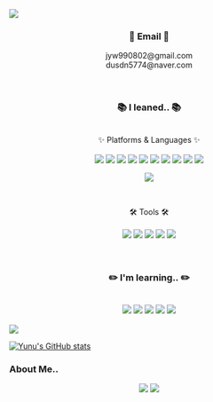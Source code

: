 <img src="https://capsule-render.vercel.app/api?type=waving&color=cef5a2&height=250&section=header&text=Welcome%20to%20Yunu's%20Github&fontSize=50&fontColor=ffffff" />

<h3 align="center">📧 Email 📧</h3>
  <div align="center">
    <div>jyw990802@gmail.com</div>
    <div>dusdn5774@naver.com</div>
  </div>
<br>
<br>
<h3 align="center">📚 I leaned.. 📚</h3>
<br>
 <div align="center">✨ Platforms & Languages ✨</div>
 <br>
 <div align="center">
 <img src="https://img.shields.io/badge/Java-1E8CBE?style=for-the-badge&logo=openjdk&logoColor=white" />
 <img src="https://img.shields.io/badge/HTML-E34F26?style=for-the-badge&logo=html5&logoColor=white" />

<img src="https://img.shields.io/badge/CSS-1572B6?&style=for-the-badge&logo=css3&logoColor=white" />

<img src="https://img.shields.io/badge/JavaScript-F7DF1E?style=for-the-badge&logo=JavaScript&logoColor=white" />

<img src="https://img.shields.io/badge/jQuery-0769AD?style=for-the-badge&logo=jquery&logoColor=white" />

<img src="https://img.shields.io/badge/react-20232a.svg?style=for-the-badge&logo=react&logoColor=61DAFB" />

<img src="https://img.shields.io/badge/MySQL-00000F?style=for-the-badge&logo=mysql&logoColor=white" />

<img src="https://img.shields.io/badge/SQLite-07405E?style=for-the-badge&logo=sqlite&logoColor=white" />

<img src="https://img.shields.io/badge/Oracle-F80000?style=for-the-badge&logo=oracle&logoColor=black" />

<img src="https://img.shields.io/badge/MariaDB-003545?style=for-the-badge&logo=mariadb&logoColor=white" />

<img src="https://img.shields.io/badge/Bootstrap-563D7C?style=for-the-badge&logo=bootstrap&logoColor=white" /></div>
<br>
 <div align="center">🛠️ Tools 🛠️</div>
 <br>
 <div align="center">
   <img src="https://img.shields.io/badge/Eclipse-2C2255?style=for-the-badge&logo=eclipse&logoColor=white" />
   <img src="https://img.shields.io/badge/Spring-6DB33F?style=for-the-badge&logo=spring&logoColor=white" />
   <img src="https://img.shields.io/badge/GitHub-100000?style=for-the-badge&logo=github&logoColor=white" />
   <img src="https://img.shields.io/badge/Sourcetree-0052CC?style=for-the-badge&logo=Sourcetree&logoColor=white" />
  <img src="https://img.shields.io/badge/ApacheTomcat-F8DC75?style=for-the-badge&logo=ApacheTomcat&logoColor=white" />
   
 </div>
<br>
<br>
<h3 align="center">✏️ I'm learning.. ✏️</h3>
<br>
  <div align="center"></div>
  <div align="center">
    <img src="https://img.shields.io/badge/Python-3776AB?style=for-the-badge&logo=python&logoColor=white" />
    <img src="https://img.shields.io/badge/Django-092E20?style=for-the-badge&logo=django&logoColor=white" />
    <img src="https://img.shields.io/badge/PyCharm-000000.svg?&style=for-the-badge&logo=PyCharm&logoColor=white" />
    <img src="https://img.shields.io/badge/Android-3DDC84?style=for-the-badge&logo=android&logoColor=white" />
     <img src="https://img.shields.io/badge/Linux-FCC624?&style=for-the-badge&logo=Linux&logoColor=white" />
  </div>
<br>
<a href="s">
  <img src="https://github-readme-stats.vercel.app/api/top-langs/?username=yunuyununu&exclude_repo=yunuyununu.github.io&layout=compact" />
</a>

[![Yunu's GitHub stats](https://github-readme-stats.vercel.app/api?username=yunuyununu)](https://github.com/anuraghazra/github-readme-stats)

<h3>About Me..</h3>
<div align="center">
  <a href="https://github.com/yunuyununu?tab=repositories"><img src="https://img.shields.io/badge/GitHub-100000?style=for-the-badge&logo=github&logoColor=white" /></a>
  <img src="https://img.shields.io/badge/Notion-000000?style=for-the-badge&logo=notion&logoColor=white" />
</div>
<!--
**yunuyununu/yunuyununu** is a ✨ _special_ ✨ repository because its `README.md` (this file) appears on your GitHub profile.

Here are some ideas to get you started:

- 🔭 I’m currently working on ...
- 🌱 I’m currently learning ...
- 👯 I’m looking to collaborate on ...
- 🤔 I’m looking for help with ...
- 💬 Ask me about ...
- 📫 How to reach me: ...
- 😄 Pronouns: ...
- ⚡ Fun fact: ...
-->
